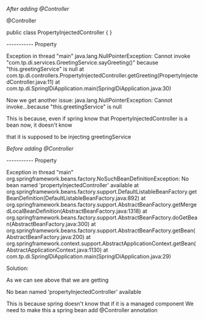 
*After adding @Controller*

@Controller

public class PropertyInjectedController {
}

----------- Property

Exception in thread "main" java.lang.NullPointerException: Cannot invoke "com.tp.di.services.GreetingService.sayGreeting()" because "this.greetingService" is null
at com.tp.di.controllers.PropertyInjectedController.getGreeting(PropertyInjectedController.java:11)
at com.tp.di.SpringlDiApplication.main(SpringlDiApplication.java:30)

Now we get another issue: java.lang.NullPointerException: Cannot invoke...because "this.greetingService" is null

This is because, even if spring know that PropertyInjectedController is a bean now, it doesn't know 

that it is supposed to be injecting greetingService


*Before adding @Controller*

----------- Property

Exception in thread "main" org.springframework.beans.factory.NoSuchBeanDefinitionException: No bean named 'propertyInjectedController' available
	at org.springframework.beans.factory.support.DefaultListableBeanFactory.getBeanDefinition(DefaultListableBeanFactory.java:892)
	at org.springframework.beans.factory.support.AbstractBeanFactory.getMergedLocalBeanDefinition(AbstractBeanFactory.java:1318)
	at org.springframework.beans.factory.support.AbstractBeanFactory.doGetBean(AbstractBeanFactory.java:300)
	at org.springframework.beans.factory.support.AbstractBeanFactory.getBean(AbstractBeanFactory.java:200)
	at org.springframework.context.support.AbstractApplicationContext.getBean(AbstractApplicationContext.java:1130)
	at com.tp.di.SpringlDiApplication.main(SpringlDiApplication.java:29)
	
	
Solution:

As we can see above that we are getting 

No bean named 'propertyInjectedController' available

This is because spring doesn't know that if it is a managed component
We need to make this a spring bean
add @Controller annotation



